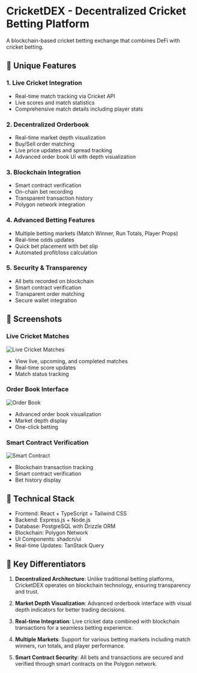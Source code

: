 # CricketDEX - Decentralized Cricket Betting Platform

A blockchain-based cricket betting exchange that combines DeFi with cricket betting.

## 🌟 Unique Features

### 1. Live Cricket Integration
- Real-time match tracking via Cricket API
- Live scores and match statistics
- Comprehensive match details including player stats

### 2. Decentralized Orderbook
- Real-time market depth visualization
- Buy/Sell order matching
- Live price updates and spread tracking
- Advanced order book UI with depth visualization

### 3. Blockchain Integration
- Smart contract verification
- On-chain bet recording
- Transparent transaction history
- Polygon network integration

### 4. Advanced Betting Features
- Multiple betting markets (Match Winner, Run Totals, Player Props)
- Real-time odds updates
- Quick bet placement with bet slip
- Automated profit/loss calculation

### 5. Security & Transparency
- All bets recorded on blockchain
- Smart contract verification
- Transparent order matching
- Secure wallet integration

## 📸 Screenshots

### Live Cricket Matches
![Live Cricket Matches](./attached_assets/Screenshot%202025-05-05%20at%203.24.21%20PM.png)
- View live, upcoming, and completed matches
- Real-time score updates
- Match status tracking

### Order Book Interface
![Order Book](./attached_assets/Screenshot%202025-05-05%20at%203.28.24%20PM.png)
- Advanced order book visualization
- Market depth display
- One-click betting

### Smart Contract Verification
![Smart Contract](./attached_assets/Screenshot%202025-05-05%20at%203.35.58%20PM.png)
- Blockchain transaction tracking
- Smart contract verification
- Bet history display

## 🔧 Technical Stack

- Frontend: React + TypeScript + Tailwind CSS
- Backend: Express.js + Node.js
- Database: PostgreSQL with Drizzle ORM
- Blockchain: Polygon Network
- UI Components: shadcn/ui
- Real-time Updates: TanStack Query

## 🎯 Key Differentiators

1. **Decentralized Architecture**: Unlike traditional betting platforms, CricketDEX operates on blockchain technology, ensuring transparency and trust.

2. **Market Depth Visualization**: Advanced orderbook interface with visual depth indicators for better trading decisions.

3. **Real-time Integration**: Live cricket data combined with blockchain transactions for a seamless betting experience.

4. **Multiple Markets**: Support for various betting markets including match winners, run totals, and player performance.

5. **Smart Contract Security**: All bets and transactions are secured and verified through smart contracts on the Polygon network.